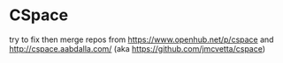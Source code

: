 # CSpace
try to fix then merge repos from https://www.openhub.net/p/cspace and http://cspace.aabdalla.com/ (aka https://github.com/jmcvetta/cspace)
